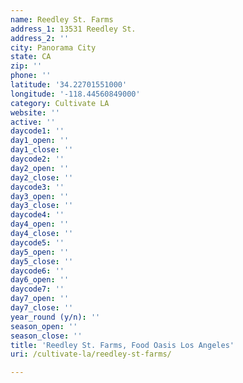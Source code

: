 ```yaml
---
name: Reedley St. Farms
address_1: 13531 Reedley St.
address_2: ''
city: Panorama City
state: CA
zip: ''
phone: ''
latitude: '34.22701551000'
longitude: '-118.44560849000'
category: Cultivate LA
website: ''
active: ''
daycode1: ''
day1_open: ''
day1_close: ''
daycode2: ''
day2_open: ''
day2_close: ''
daycode3: ''
day3_open: ''
day3_close: ''
daycode4: ''
day4_open: ''
day4_close: ''
daycode5: ''
day5_open: ''
day5_close: ''
daycode6: ''
day6_open: ''
daycode7: ''
day7_open: ''
day7_close: ''
year_round (y/n): ''
season_open: ''
season_close: ''
title: 'Reedley St. Farms, Food Oasis Los Angeles'
uri: /cultivate-la/reedley-st-farms/

---
```

